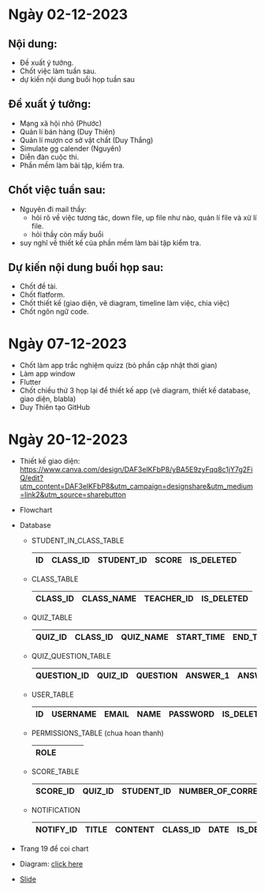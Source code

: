 # Ngày 02-12-2023

## Nội dung:

- Đề xuất ý tưởng.
- Chốt việc làm tuần sau.
- dự kiến nội dung buổi họp tuần sau

## Đề xuất ý tưởng:

- Mạng xã hội nhỏ (Phước)
- Quản lí bán hàng (Duy Thiên)
- Quản lí mượn cơ sở vật chất (Duy Thắng)
- Simulate gg calender (Nguyên)
- Diễn đàn cuộc thi.
- Phần mềm làm bài tập, kiểm tra.

## Chốt việc tuần sau:

- Nguyên đi mail thầy:
    - hỏi rõ về việc tương tác, down file, up file như nào, quản lí file và xử lí file.
    - hỏi thầy còn mấy buổi
- suy nghĩ về thiết kế của phần mềm làm bài tập kiểm tra.

## Dự kiến nội dung buổi họp sau:

- Chốt đề tài.
- Chốt flatform.
- Chốt thiết kế (giao diện, vẽ diagram, timeline làm việc, chia việc)
- Chốt ngôn ngữ code.

# Ngày 07-12-2023

- Chốt làm app trắc nghiệm quizz (bỏ phần cập nhật thời gian)
- Làm app window
- Flutter
- Chốt chiều thứ 3 họp lại để thiết kế app (vẽ diagram, thiết kế database, giao diện, blabla)
- Duy Thiên tạo GitHub

# Ngày 20-12-2023

- Thiết kế giao diện: https://www.canva.com/design/DAF3elKFbP8/yBA5E9zyFqq8c1jY7g2FiQ/edit?utm_content=DAF3elKFbP8&utm_campaign=designshare&utm_medium=link2&utm_source=sharebutton
- Flowchart
- Database
    - STUDENT_IN_CLASS_TABLE
        
        
        | ID | CLASS_ID | STUDENT_ID | SCORE | IS_DELETED |
        | --- | --- | --- | --- | --- |
    - CLASS_TABLE
        
        
        | CLASS_ID | CLASS_NAME | TEACHER_ID | IS_DELETED |
        | --- | --- | --- | --- |
    - QUIZ_TABLE
        
        
        | QUIZ_ID | CLASS_ID | QUIZ_NAME | START_TIME | END_TIME | LENGTH | WEIGHT | IS_DELETED |
        | --- | --- | --- | --- | --- | --- | --- | --- |
    - QUIZ_QUESTION_TABLE
        
        
        | QUESTION_ID | QUIZ_ID | QUESTION | ANSWER_1 | ANSWER_2 | ANSWER_3 | ANSWER_4 | CORRECT_ANSWER | IS_DELETED |
        | --- | --- | --- | --- | --- | --- | --- | --- | --- |
    - USER_TABLE
        
        
        | ID | USERNAME | EMAIL | NAME | PASSWORD | IS_DELETED | ROLE |
        | --- | --- | --- | --- | --- | --- | --- |
    - PERMISSIONS_TABLE (chua hoan thanh)
        
        
        | ROLE |  |  |  |
        | --- | --- | --- | --- |
    - SCORE_TABLE
        
        
        | SCORE_ID | QUIZ_ID | STUDENT_ID | NUMBER_OF_CORRECT | DATE | IS_DELETED |
        | --- | --- | --- | --- | --- | --- |
    - NOTIFICATION
    
    
        | NOTIFY_ID | TITLE | CONTENT | CLASS_ID | DATE | IS_DELETED |
        | --- | --- | --- | --- | --- | --- |


- Trang 19 để coi chart
- Diagram: [click here](https://app.diagrams.net/?fbclid=IwAR1__82EQtcC_tp1GHFlCW6RWqUxmZ4HiMoM5QVG0g_zWusMboViByCH2Yo#Hduythien2212%2FMiniProject_SE104%2Fmain%2FUntitled%20Diagram.drawio)
- [Slide](https://www.canva.com/design/DAF3x4Mfkew/bDBT3Vo74yZKO5kxbC1n_w/edit?utm_content=DAF3x4Mfkew&utm_campaign=designshare&utm_medium=link2&utm_source=sharebutton)
